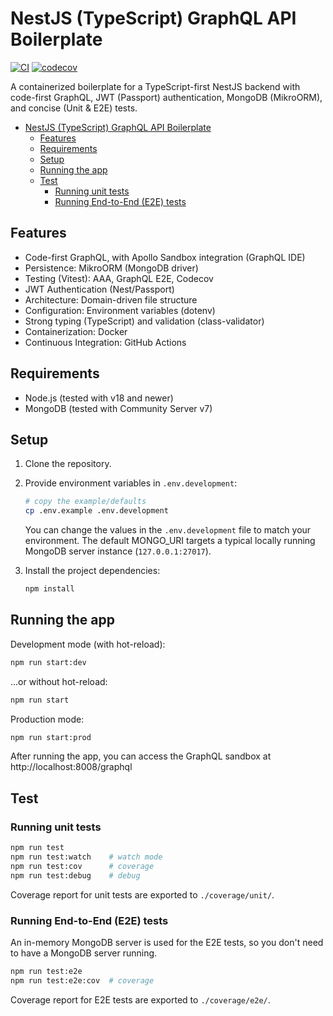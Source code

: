 # NestJS (TypeScript) GraphQL API Boilerplate

[![CI](https://github.com/dystopiandev/nestjs-typescript-graphql-api-boilerplate/actions/workflows/ci.yml/badge.svg)](https://github.com/dystopiandev/nestjs-typescript-graphql-api-boilerplate/actions/workflows/ci.yml) [![codecov](https://codecov.io/gh/dystopiandev/nestjs-typescript-graphql-api-boilerplate/graph/badge.svg?token=6Q8HuczhFb)](https://codecov.io/gh/dystopiandev/nestjs-typescript-graphql-api-boilerplate)

A containerized boilerplate for a TypeScript-first NestJS backend with code-first GraphQL, JWT (Passport) authentication, MongoDB (MikroORM), and concise (Unit & E2E) tests.

- [NestJS (TypeScript) GraphQL API Boilerplate](#nestjs-typescript-graphql-api-boilerplate)
  - [Features](#features)
  - [Requirements](#requirements)
  - [Setup](#setup)
  - [Running the app](#running-the-app)
  - [Test](#test)
    - [Running unit tests](#running-unit-tests)
    - [Running End-to-End (E2E) tests](#running-end-to-end-e2e-tests)


## Features

- Code-first GraphQL, with Apollo Sandbox integration (GraphQL IDE)
- Persistence: MikroORM (MongoDB driver)
- Testing (Vitest): AAA, GraphQL E2E, Codecov
- JWT Authentication (Nest/Passport)
- Architecture: Domain-driven file structure
- Configuration: Environment variables (dotenv)
- Strong typing (TypeScript) and validation (class-validator)
- Containerization: Docker
- Continuous Integration: GitHub Actions

## Requirements

- Node.js (tested with v18 and newer)
- MongoDB (tested with Community Server v7)

## Setup

1. Clone the repository.

2. Provide environment variables in `.env.development`:

    ```bash
    # copy the example/defaults
    cp .env.example .env.development
    ```

    You can change the values in the `.env.development` file to match your environment. The default MONGO_URI targets a typical locally running MongoDB server instance (`127.0.0.1:27017`).

3. Install the project dependencies:

    ```bash
    npm install
    ```

## Running the app
Development mode (with hot-reload):

```bash
npm run start:dev
```

...or without hot-reload:

```bash
npm run start
```

Production mode:

```bash
npm run start:prod
```

After running the app, you can access the GraphQL sandbox at http://localhost:8008/graphql

## Test

### Running unit tests

```bash
npm run test
npm run test:watch    # watch mode
npm run test:cov      # coverage
npm run test:debug    # debug
```

Coverage report for unit tests are exported to `./coverage/unit/`.

### Running End-to-End (E2E) tests

An in-memory MongoDB server is used for the E2E tests, so you don't need to have a MongoDB server running.

```bash
npm run test:e2e
npm run test:e2e:cov  # coverage
```

Coverage report for E2E tests are exported to `./coverage/e2e/`.
